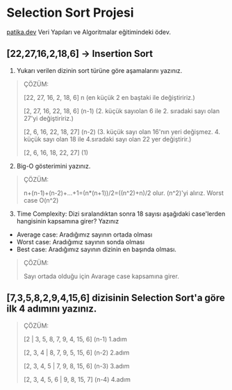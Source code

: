 # Selection Sort Projesi

[patika.dev](https://patika.dev) Veri Yapıları ve Algoritmalar eğitimindeki ödev.

## [22,27,16,2,18,6] -> Insertion Sort
1. Yukarı verilen dizinin sort türüne göre aşamalarını yazınız.

> ÇÖZÜM:
>
>    [22, 27, 16, 2, 18, 6] n    (en küçük 2 en baştaki ile değiştiririz.)
> 
> [2, 27, 16, 22, 18, 6] (n-1)  (2. küçük sayıolan 6 ile 2. sıradaki sayı olan 27'yi değiştiririz.)
> 
>[2, 6, 16, 22, 18, 27] (n-2)  (3. küçük sayı olan 16'nın yeri değişmez. 4. küçük sayı olan 18 ile 4.sıradaki sayı olan 22 yer değiştirir.)
>
>[2, 6, 16, 18, 22, 27]  (1)
2. Big-O gösterimini yazınız.
> ÇÖZÜM:
>
>n+(n-1)+(n-2)+...+1=(n*(n+1))/2=((n^2)+n)/2 olur. (n^2)'yi alırız. Worst case O(n^2)
3. Time Complexity: Dizi sıralandıktan sonra 18 sayısı aşağıdaki case'lerden hangisinin kapsamına girer? Yazınız
* Average case: Aradığımız sayının ortada olması 
* Worst case: Aradığımız sayının sonda olması    
* Best case: Aradığımız sayının dizinin en başında olması.    
> ÇÖZÜM:
>
>Sayı ortada olduğu için Avarage case kapsamına girer.
## [7,3,5,8,2,9,4,15,6] dizisinin Selection Sort'a göre ilk 4 adımını yazınız.

> ÇÖZÜM:
>
> [2 | 3, 5, 8, 7, 9, 4, 15, 6] (n-1) 1.adım
>
> [2, 3, 4 | 8, 7, 9, 5, 15, 6] (n-2) 2.adım
>
> [2, 3, 4, 5 | 7, 9, 8, 15, 6] (n-3) 3.adım
>
> [2, 3, 4, 5, 6 | 9, 8, 15, 7] (n-4) 4.adım
